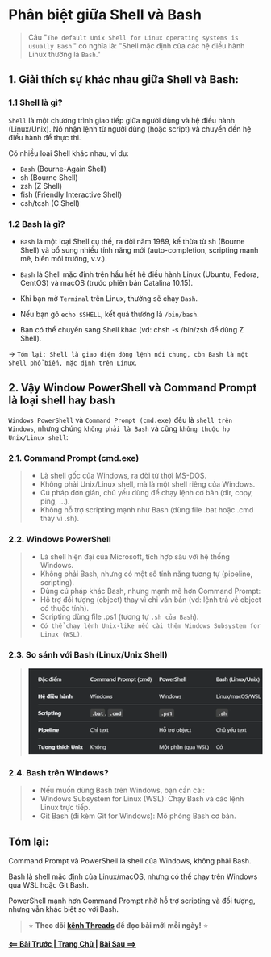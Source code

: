# Phân biệt giữa Shell và Bash
> Câu "`The default Unix Shell for Linux operating systems is usually Bash`." có nghĩa là: "Shell mặc định của các hệ điều hành Linux thường là `Bash`."

## 1. Giải thích sự khác nhau giữa Shell và Bash:
### 1.1 Shell là gì?

`Shell` là một chương trình giao tiếp giữa người dùng và hệ điều hành (Linux/Unix). Nó nhận lệnh từ người dùng (hoặc script) và chuyển đến hệ điều hành để thực thi.

Có nhiều loại Shell khác nhau, ví dụ:

- `Bash` (Bourne-Again Shell)
- sh (Bourne Shell)
- zsh (Z Shell)
- fish (Friendly Interactive Shell)
- csh/tcsh (C Shell)

### 1.2 Bash là gì?

- `Bash` là một loại Shell cụ thể, ra đời năm 1989, kế thừa từ sh (Bourne Shell) và bổ sung nhiều tính năng mới (auto-completion, scripting mạnh mẽ, biến môi trường, v.v.).

- `Bash` là Shell mặc định trên hầu hết hệ điều hành Linux (Ubuntu, Fedora, CentOS) và macOS (trước phiên bản Catalina 10.15).

- Khi bạn mở `Terminal` trên Linux, thường sẽ chạy `Bash`.

- Nếu bạn gõ `echo $SHELL`, kết quả thường là `/bin/bash`.

- Bạn có thể chuyển sang Shell khác (vd: chsh -s /bin/zsh để dùng Z Shell).

→ `Tóm lại: Shell là giao diện dòng lệnh nói chung, còn Bash là một Shell phổ biến, mặc định trên Linux`.

## 2. Vậy Window PowerShell và Command Prompt là loại shell hay bash
`Windows PowerShell` và `Command Prompt (cmd.exe)` đều là `shell trên Windows`, nhưng chúng `không phải là Bash` và cũng `không thuộc họ Unix/Linux shell`:
### 2.1. Command Prompt (cmd.exe)
>- Là shell gốc của Windows, ra đời từ thời MS-DOS.
>- Không phải Unix/Linux shell, mà là một shell riêng của Windows.
>- Cú pháp đơn giản, chủ yếu dùng để chạy lệnh cơ bản (dir, copy, ping, ...).
>- Không hỗ trợ scripting mạnh như Bash (dùng file .bat hoặc .cmd thay vì .sh).

### 2.2. Windows PowerShell
>- Là shell hiện đại của Microsoft, tích hợp sâu với hệ thống Windows.
>- Không phải Bash, nhưng có một số tính năng tương tự (pipeline, scripting).
>- Dùng cú pháp khác Bash, nhưng mạnh mẽ hơn Command Prompt:
>- Hỗ trợ đối tượng (object) thay vì chỉ văn bản (vd: lệnh trả về object có thuộc tính).
>- Scripting dùng file .ps1 (tương tự `.sh của Bash`).
>- `Có thể chạy lệnh Unix-like nếu cài thêm Windows Subsystem for Linux (WSL)`.

### 2.3. So sánh với Bash (Linux/Unix Shell)
>![](./images/bashVSshell.webp)
### 2.4. Bash trên Windows?
>- Nếu muốn dùng Bash trên Windows, bạn cần cài:
>- Windows Subsystem for Linux (WSL): Chạy Bash và các lệnh Linux trực tiếp.
>- Git Bash (đi kèm Git for Windows): Mô phỏng Bash cơ bản.



## **Tóm lại:**
Command Prompt và PowerShell là shell của Windows, không phải Bash.

Bash là shell mặc định của Linux/macOS, nhưng có thể chạy trên Windows qua WSL hoặc Git Bash.

PowerShell mạnh hơn Command Prompt nhờ hỗ trợ scripting và đối tượng, nhưng vẫn khác biệt so với Bash.

> ⭐ **Theo dõi [kênh Threads](https://www.threads.com/@kaitaku.88) để đọc bài mới mỗi ngày!** ⭐  

**[<== Bài Trước  ](link)          |[  Trang Chủ  ](./README.md)|           [  Bài Sau ==>](link)**